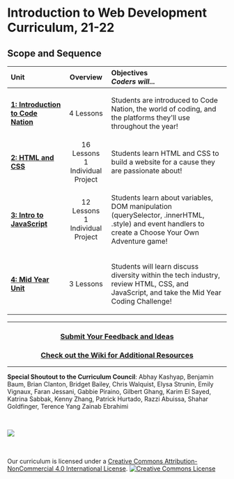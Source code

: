 # Introduction to Web Development Curriculum, 21-22

## Scope and Sequence

| Unit                                                 |                     Overview                     | Objectives <br> _Coders will..._                                                                                                                                                                                                                                                                                                                                                                                                                                                                                                                                                                                                                                 |
| :--------------------------------------------------- | :----------------------------------------------: | :--------------------------------------------------------------------------------------------------------------------------------------------------------------------------------------------------------------------------------------------------------------------------------------------------------------------------------------------------------------------------------------------------------------------------------------------------------------------------------------------------------------------------------------------------------------------------------------------------------------------------------------------------------------- |
| [**1: Introduction to Code Nation**](units/unit1)    |                    4 Lessons                     | <p> Students are introduced to Code Nation, the world of coding, and the platforms they'll use throughout the year! </p>                                                                                                                                                                                                                                                                                                                                                                                                                                                                                               |
| [**2: HTML and CSS**](units/unit2)                           |  16 Lessons <br> 1 Individual Project               | <p>Students learn HTML and CSS to build a website for a cause they are passionate about!</p>                                                                                                                                                                                                                                                                                                                                  |
| [**3: Intro to JavaScript**](units/unit3)                            |        12 Lessons<br> 1 Individual Project       | <p>Students learn about variables, DOM manipulation (querySelector, .innerHTML, .style) and event handlers to create a Choose Your Own Adventure game!</p>                                                                                                                                                                                                                         |
| [**4: Mid Year Unit**](units/unit4)         |           3 Lessons        | <p>Students will learn discuss diversity within the tech industry, review HTML, CSS, and JavaScript, and take the Mid Year Coding Challenge!                                                                                                                                                                                                                  |




---

<h3 align="center"><a href="https://docs.google.com/forms/d/e/1FAIpQLSc4oUNSthmU63TqlzUOOWd3buX3tGVIPRNDm0tsLB_nOONRLQ/viewform">Submit Your Feedback and Ideas</a></h3>
<h3 align="center"><a href="https://github.com/itscodenation/curriculum-21-22/wiki">Check out the Wiki for Additional Resources</a></h3>

---

**Special Shoutout to the Curriculum Council**:
Abhay Kashyap,
Benjamin Baum,
Brian Clanton,
Bridget Bailey, 
Chris Walquist,
Elysa Strunin,
Emily Vignaux,
Faran Jessani, 
Gabbie Piraino,
Gilbert Ghang,
Karim El Sayed, 
Katrina Sabbak,
Kenny Zhang, 
Patrick Hurtado,
Razzi Abuissa,
Shahar Goldfinger,
Terence Yang
Zainab Ebrahimi





<br>
<p> <img src="https://i.imgur.com/lYodTLP.png?1" ></p>

<br>
<br>
Our curriculum is licensed under a <a rel="license" href="http://creativecommons.org/licenses/by-nc/4.0/">Creative Commons Attribution-NonCommercial 4.0 International License</a>.
<a rel="license" href="http://creativecommons.org/licenses/by-nc/4.0/"><img alt="Creative Commons License" style="border-width:0" src="https://i.creativecommons.org/l/by-nc/4.0/88x31.png" /></a>
